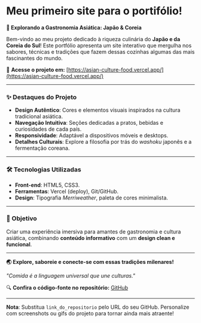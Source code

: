 <h1>Meu primeiro site para o portifólio!</h1>

**🍱 Explorando a Gastronomia Asiática: Japão & Coreia**  

Bem-vindo ao meu projeto dedicado à riqueza culinária do **Japão e da Coreia do Sul**! Este portfólio apresenta um site interativo que mergulha nos sabores, técnicas e tradições que fazem dessas cozinhas algumas das mais fascinantes do mundo.  

🔗 **Acesse o projeto em:** [https://asian-culture-food.vercel.app/](https://asian-culture-food.vercel.app/)  

---

### **✨ Destaques do Projeto**  
- **Design Autêntico**: Cores e elementos visuais inspirados na cultura tradicional asiática.  
- **Navegação Intuitiva**: Seções dedicadas a pratos, bebidas e curiosidades de cada país.  
- **Responsividade**: Adaptável a dispositivos móveis e desktops.  
- **Detalhes Culturais**: Explore a filosofia por trás do *washoku* japonês e a fermentação coreana.  

---

### **🛠️ Tecnologias Utilizadas**  
- **Front-end**: HTML5, CSS3.
- **Ferramentas**: Vercel (deploy), Git/GitHub.  
- **Design**: Tipografia *Merriweather*, paleta de cores minimalista.  

---

### **📌 Objetivo**  
Criar uma experiência imersiva para amantes de gastronomia e cultura asiática, combinando **conteúdo informativo** com um **design clean e funcional**.  

---

**🌏 Explore, saboreie e conecte-se com essas tradições milenares!**  

*"Comida é a linguagem universal que une culturas."*  

🔍 **Confira o código-fonte no repositório:** [GitHub](link_do_repositorio)  

--- 

**Nota**: Substitua `link_do_repositorio` pelo URL do seu GitHub. Personalize com screenshots ou gifs do projeto para tornar ainda mais atraente!
